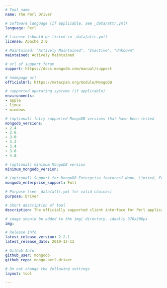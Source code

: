 ```yaml
---
# Tool name
name: The Perl Driver

# Software language (if applicable, see _data/attr.yml)
language: Perl

# License (should be listed in _data/attr.yml)
license: Apache 2.0

# Maintained: "Actively Maintained", "Inactive", "Unknown"
maintained: Actively Maintained

# url of support forum
support: https://docs.mongodb.com/manual/support

# homepage url
officialUrl: https://metacpan.org/module/MongoDB

# supported operating systems (if applicable)
environments:
- apple
- linux
- windows

# (optional) fully supported MongoDB versions that have been tested
mongodb_versions:
- 2.4
- 2.6
- 3.0
- 3.2
- 3.4
- 3.6
- 4.0

# (optional) minimum MongoDB version
minimum_mongodb_version:

# (optional) Support for MongoDB Enterprise features? None, Limited, Full
mongodb_enterprise_support: Full

# Purpose (see _data/attr.yml for valid choices)
purpose: Driver

# Short description of tool
description: The officially supported client interface for Perl applications.

# image should be added to the img/ directory, ideally 370x200px
img: 

# Release Info
latest_release_version: 2.2.1
latest_release_date: 2019-12-13

# Github Info
github_user: mongodb
github_repo: mongo-perl-driver

# Do not change the following settings
layout: tool

---
```


